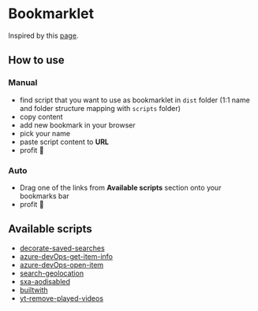 # Bookmarklet

Inspired by this [page](https://mrcoles.com/bookmarklet/).

## How to use

### Manual

- find script that you want to use as bookmarklet in `dist` folder (1:1 name and folder structure mapping with `scripts` folder)
- copy content
- add new bookmark in your browser
- pick your name
- paste script content to **URL**
- profit 🚀

### Auto

- Drag one of the links from **Available scripts** section onto your bookmarks bar
- profit 🚀

## Available scripts

- <a href="javascript:(function()%7B[].forEach.call(document.querySelectorAll('div%3E%20button[data-enabled*=%22true%22]'),function(a)%7Ba.closest(%22article%22).style.background=%22aquamarine%22%7D);%7D)()">decorate-saved-searches</a>
- <a href="javascript:(function()%7Bvar%20parts=[%22%22];[].forEach.call(document.querySelectorAll(%22.bolt-breadcrumb-container%20%3E%20div%20.bolt-breadcrumb-item%20%3E%20span%20.bolt-breadcrumb-item-text%22),function(a)%7Bparts.push(a.innerText)%7D);var%20path=parts.join(%22/%22);var%20repositoryId=window.dataProviders.data[%22ms.vss-code-web.versioncontrol-viewmodel-data-provider%22].gitRepository.id;var%20commitId=window.dataProviders.data[%22ms.vss-code-web.source-explorer-tree-file-listing-data-provider%22].descriptor.version;var%20obj=%7B%7D;obj.path=path;obj.repositoryId=repositoryId;obj.commitId=commitId;prompt(%22Copy%20object%20JSON%20and%20paste%20into%20mappings%22,JSON.stringify(obj));%7D)()">azure-devOps-get-item-info</a>
- <a href="javascript:(function()%7Bvar%20id=prompt(%22PBI/BUG/TASK%20ID%22,%22%22);if(id.length%3E0)%7Bvar%20url=%22https://dev.azure.com/Sitecore-PD/Products/_workitems/edit/%22+id;window.open(url,%22_blank%22)%7D;%7D)()">azure-devOps-open-item</a>
- <a href="javascript:(function()%7Bwindow.location=window.location+%22&gl=us%22;%7D)()">search-geolocation</a>
- <a href="javascript:(function()%7Bif(window.location.search.length%3E0)%7Bwindow.location.search+=%22&aodisabled=1%22%7Delse%7Bwindow.location.search=%22aodisabled=1%22%7D;%7D)()">sxa-aodisabled</a>
- <a href="javascript:(function()%7Bwindow.open(%22http://builtwith.com/%22+location.host);%7D)()">builtwith</a>
- <a href="javascript:(function()%7B[].forEach.call(document.querySelectorAll(%22ytd-thumbnail-overlay-resume-playback-renderer%22),function(a)%7Ba.parentElement.parentElement.parentElement.parentElement.parentElement.parentElement.parentElement.remove()%7D);%7D)()">yt-remove-played-videos</a>